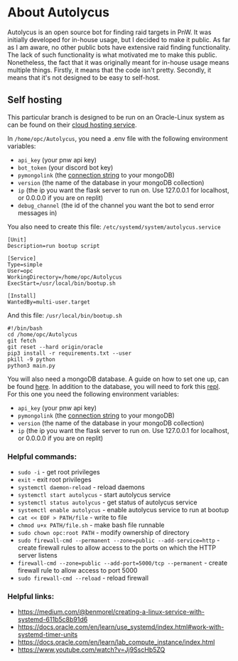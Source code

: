 # About Autolycus

Autolycus is an open source bot for finding raid targets in PnW. It was initially developed for in-house usage, but I decided to make it public. As far as I am aware, no other public bots have extensive raid finding functionality. The lack of such functionality is what motivated me to make this public. Nonetheless, the fact that it was originally meant for in-house usage means multiple things. Firstly, it means that the code isn't pretty. Secondly, it means that it's not designed to be easy to self-host. 

## Self hosting

This particular branch is designed to be run on an Oracle-Linux system as can be found on their [cloud hosting service](https://cloud.oracle.com/).

In `/home/opc/Autolycus`, you need a .env file with the following environment variables:
- `api_key` (your pnw api key)
- `bot_token` (your discord bot key)
- `pymongolink` (the [connection string](https://docs.mongodb.com/manual/reference/connection-string/) to your mongoDB)
- `version` (the name of the database in your mongoDB collection)
- `ip` (the ip you want the flask server to run on. Use 127.0.0.1 for localhost, or 0.0.0.0 if you are on replit)
- `debug_channel` (the id of the channel you want the bot to send error messages in)


You also need to create this file: `/etc/systemd/system/autolycus.service`
```
[Unit]
Description=run bootup script

[Service]
Type=simple
User=opc
WorkingDirectory=/home/opc/Autolycus
ExecStart=/usr/local/bin/bootup.sh

[Install]
WantedBy=multi-user.target
```


And this file: `/usr/local/bin/bootup.sh`
```
#!/bin/bash
cd /home/opc/Autolycus
git fetch
git reset --hard origin/oracle
pip3 install -r requirements.txt --user
pkill -9 python
python3 main.py
```


You will also need a mongoDB database. A guide on how to set one up, can be found [here](https://docs.atlas.mongodb.com/getting-started/). In addition to the database, you will need to fork this [repl](https://replit.com/@PoliticsAndWar/Autolycus-database-updater). For this one you need the following environment variables:
- `api_key` (your pnw api key)
- `pymongolink` (the [connection string](https://docs.mongodb.com/manual/reference/connection-string/) to your mongoDB)
- `version` (the name of the database in your mongoDB collection)
- `ip` (the ip you want the flask server to run on. Use 127.0.0.1 for localhost, or 0.0.0.0 if you are on replit)


### Helpful commands:
- `sudo -i` - get root privileges
- `exit` - exit root privileges
- `systemctl daemon-reload` - reload daemons
- `systemctl start autolycus` - start autolycus service
- `systemctl status autolycus` - get status of autolycus service
- `systemctl enable autolycus` - enable autolycus service to run at bootup
- `cat << EOF > PATH/file` - write to file
- `chmod u+x PATH/file.sh` - make bash file runnable
- `sudo chown opc:root PATH` - modify ownership of directory
- `sudo firewall-cmd --permanent --zone=public --add-service=http` - create firewall rules to allow access to the ports on which the HTTP server listens
- `firewall-cmd --zone=public --add-port=5000/tcp --permanent` - create firewall rule to allow access to port 5000
- `sudo firewall-cmd --reload` - reload firewall


### Helpful links:
- https://medium.com/@benmorel/creating-a-linux-service-with-systemd-611b5c8b91d6
- https://docs.oracle.com/en/learn/use_systemd/index.html#work-with-systemd-timer-units
- https://docs.oracle.com/en/learn/lab_compute_instance/index.html 
- https://www.youtube.com/watch?v=Jj9SscHb5ZQ